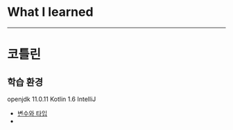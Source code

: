 # What I learned
___
# 코틀린
## 학습 환경
openjdk 11.0.11
Kotlin 1.6
IntelliJ

- [변수와 타입](/Kotlin/변수와타입.md)
- 